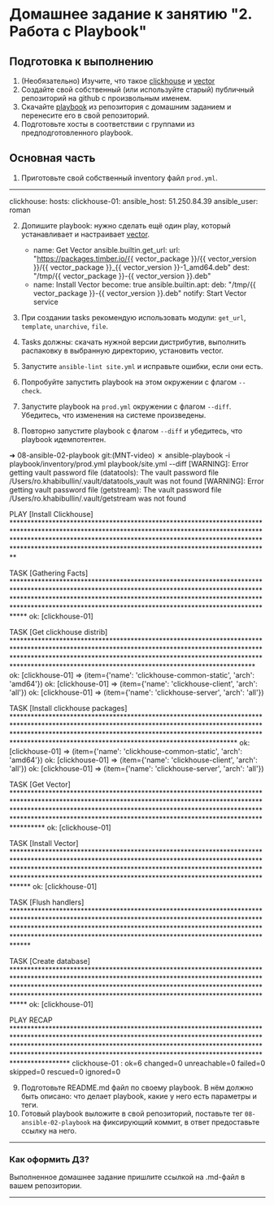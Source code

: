 # Домашнее задание к занятию "2. Работа с Playbook"

## Подготовка к выполнению

1. (Необязательно) Изучите, что такое [clickhouse](https://www.youtube.com/watch?v=fjTNS2zkeBs) и [vector](https://www.youtube.com/watch?v=CgEhyffisLY)
2. Создайте свой собственный (или используйте старый) публичный репозиторий на github с произвольным именем.
3. Скачайте [playbook](./playbook/) из репозитория с домашним заданием и перенесите его в свой репозиторий.
4. Подготовьте хосты в соответствии с группами из предподготовленного playbook.

## Основная часть

1. Приготовьте свой собственный inventory файл `prod.yml`.
---
clickhouse:
  hosts:
    clickhouse-01:
      ansible_host: 51.250.84.39
      ansible_user: roman

2. Допишите playbook: нужно сделать ещё один play, который устанавливает и настраивает [vector](https://vector.dev).

    - name: Get Vector
      ansible.builtin.get_url:
        url: "https://packages.timber.io/{{ vector_package }}/{{ vector_version }}/{{ vector_package }}_{{ vector_version }}-1_amd64.deb"
        dest: "/tmp/{{ vector_package }}-{{ vector_version }}.deb"
    - name: Install Vector
      become: true
      ansible.builtin.apt:
        deb: "/tmp/{{ vector_package }}-{{ vector_version }}.deb"
      notify: Start Vector service

3. При создании tasks рекомендую использовать модули: `get_url`, `template`, `unarchive`, `file`.
4. Tasks должны: скачать нужной версии дистрибутив, выполнить распаковку в выбранную директорию, установить vector.
5. Запустите `ansible-lint site.yml` и исправьте ошибки, если они есть.
6. Попробуйте запустить playbook на этом окружении с флагом `--check`.
7. Запустите playbook на `prod.yml` окружении с флагом `--diff`. Убедитесь, что изменения на системе произведены.
8. Повторно запустите playbook с флагом `--diff` и убедитесь, что playbook идемпотентен.

➜  08-ansible-02-playbook git:(MNT-video) ✗ ansible-playbook -i playbook/inventory/prod.yml playbook/site.yml --diff
[WARNING]: Error getting vault password file (datatools): The vault password file /Users/ro.khabibullin/.vault/datatools_vault was not found
[WARNING]: Error getting vault password file (getstream): The vault password file /Users/ro.khabibullin/.vault/getstream was not found

PLAY [Install Clickhouse] **********************************************************************************************************************************************************************************************************************************************************************************************

TASK [Gathering Facts] *************************************************************************************************************************************************************************************************************************************************************************************************
ok: [clickhouse-01]

TASK [Get clickhouse distrib] ******************************************************************************************************************************************************************************************************************************************************************************************
ok: [clickhouse-01] => (item={'name': 'clickhouse-common-static', 'arch': 'amd64'})
ok: [clickhouse-01] => (item={'name': 'clickhouse-client', 'arch': 'all'})
ok: [clickhouse-01] => (item={'name': 'clickhouse-server', 'arch': 'all'})

TASK [Install clickhouse packages] *************************************************************************************************************************************************************************************************************************************************************************************
ok: [clickhouse-01] => (item={'name': 'clickhouse-common-static', 'arch': 'amd64'})
ok: [clickhouse-01] => (item={'name': 'clickhouse-client', 'arch': 'all'})
ok: [clickhouse-01] => (item={'name': 'clickhouse-server', 'arch': 'all'})

TASK [Get Vector] ******************************************************************************************************************************************************************************************************************************************************************************************************
ok: [clickhouse-01]

TASK [Install Vector] **************************************************************************************************************************************************************************************************************************************************************************************************
ok: [clickhouse-01]

TASK [Flush handlers] **************************************************************************************************************************************************************************************************************************************************************************************************

TASK [Create database] *************************************************************************************************************************************************************************************************************************************************************************************************
ok: [clickhouse-01]

PLAY RECAP *************************************************************************************************************************************************************************************************************************************************************************************************************
clickhouse-01              : ok=6    changed=0    unreachable=0    failed=0    skipped=0    rescued=0    ignored=0   

9. Подготовьте README.md файл по своему playbook. В нём должно быть описано: что делает playbook, какие у него есть параметры и теги.
10. Готовый playbook выложите в свой репозиторий, поставьте тег `08-ansible-02-playbook` на фиксирующий коммит, в ответ предоставьте ссылку на него.

---

### Как оформить ДЗ?

Выполненное домашнее задание пришлите ссылкой на .md-файл в вашем репозитории.

---

